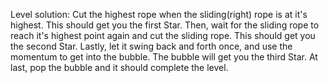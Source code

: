 Level solution: Cut the highest rope when the sliding(right) rope is at it's highest. This should get you the first Star.
Then, wait for the sliding rope to reach it's highest point again and cut the sliding rope. This should get you the second Star.
Lastly, let it swing back and forth once, and use the momentum to get into the bubble. The bubble will get you the third Star.
At last, pop the bubble and it should complete the level.
